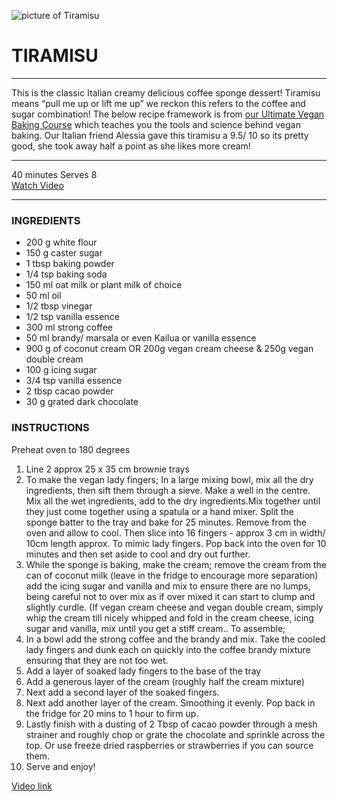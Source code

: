 ![picture of Tiramisu](https://thehappypear.ie/wp-content/uploads/2021/02/FullSizeRender-71-2048x2048.jpg) 


# TIRAMISU
---
This is the classic Italian creamy delicious coffee sponge dessert! Tiramisu means “pull me up or lift me up” we reckon this refers to the coffee and sugar combination! The below recipe framework is from [our Ultimate Vegan Baking Course](https://www.happypearcourses.com/happypearcourses.com/veganbaking?_ga=2.11312828.981979622.1627160253-618722697.1627160253) which teaches you the tools and science behind vegan baking. Our Italian friend Alessia gave this tiramisu a 9.5/ 10 so its pretty good, she took away half a point as she likes more cream!

---

40 minutes
Serves 8  
[Watch Video](https://thehappypear.ie/recipes/tiramisu/#recipe-video)

---

### INGREDIENTS 
 
- 200 g white flour
- 150 g caster sugar
- 1 tbsp baking powder
- 1/4 tsp baking soda
- 150 ml oat milk or plant milk of choice
- 50 ml oil
- 1/2 tbsp vinegar
- 1/2 tsp vanilla essence
- 300 ml strong coffee
- 50 ml brandy/ marsala or even Kailua or vanilla essence
- 900 g of coconut cream OR 200g vegan cream cheese & 250g vegan double cream
- 100 g icing sugar
- 3/4 tsp vanilla essence
- 2 tbsp cacao powder
- 30 g grated dark chocolate


### INSTRUCTIONS
 
Preheat oven to 180 degrees
1. Line 2  approx 25 x 35 cm brownie trays
2. To make the vegan lady fingers; In a large mixing bowl, mix all the dry ingredients, then sift them through a sieve. Make a well in the centre. Mix all the wet ingredients, add to the dry ingredients.Mix together until they just come together using a spatula or a hand mixer.  Split the sponge batter to the tray and bake for 25 minutes. Remove from the oven and allow to cool. Then slice into 16 fingers -  approx 3 cm in width/ 10cm length approx. To mimic lady fingers. Pop back into the oven for 10 minutes  and then set aside to cool and dry out further.
3. While the sponge is baking, make the cream; remove the cream from the can of coconut milk (leave in the fridge to encourage more separation) add the icing sugar and vanilla and mix to ensure there are no lumps, being careful not to over mix as if over mixed it can start to clump and slightly curdle. (If vegan cream cheese and vegan double cream, simply whip the cream till nicely whipped and fold in the cream cheese, icing sugar and vanilla, mix until you get a stiff cream..
To assemble;
4. In a bowl add the strong coffee and the brandy and mix. Take the cooled lady fingers and dunk each on quickly into the coffee brandy mixture ensuring that they are not too wet.
5. Add a layer of soaked lady fingers to the base of the tray
6. Add a generous layer of the cream (roughly half the cream mixture)
7. Next add a second layer of the soaked fingers.
8. Next add another layer of the cream. Smoothing it evenly. Pop back in the fridge for 20 mins to 1 hour to firm up.
9. Lastly finish with a dusting of 2 Tbsp of cacao powder through a mesh strainer and roughly chop or grate the chocolate and sprinkle across the top. Or use freeze dried raspberries or strawberries if you can source them.
10. Serve and enjoy!

[Video link](https://www.youtube.com/embed/S5i6l4sbVM4")

